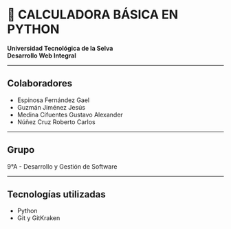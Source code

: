 # 🧮 CALCULADORA BÁSICA EN  PYTHON 

**Universidad Tecnológica de la Selva**  
**Desarrollo Web Integral**

---

## Colaboradores

- Espinosa Fernández Gael  
- Guzmán Jiménez Jesús  
- Medina Cifuentes Gustavo Alexander  
- Núñez Cruz Roberto Carlos

---

## Grupo

9°A - Desarrollo y Gestión de Software

---

## Tecnologías utilizadas

- Python
- Git y GitKraken 
